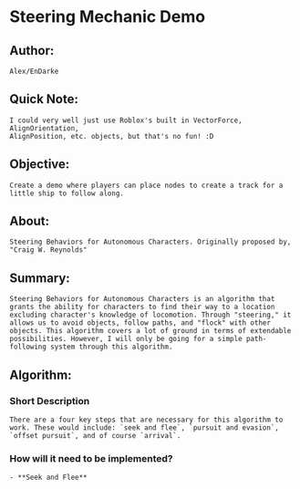 # Steering Mechanic Demo

## Author:
    Alex/EnDarke

## Quick Note:
    I could very well just use Roblox's built in VectorForce, AlignOrientation,
    AlignPosition, etc. objects, but that's no fun! :D

## Objective:
    Create a demo where players can place nodes to create a track for a
    little ship to follow along.

## About:
    Steering Behaviors for Autonomous Characters. Originally proposed by, "Craig W. Reynolds"

## Summary:
    Steering Behaviors for Autonomous Characters is an algorithm that grants the ability for characters to find their way to a location excluding character's knowledge of locomotion. Through "steering," it allows us to avoid objects, follow paths, and "flock" with other objects. This algorithm covers a lot of ground in terms of extendable possibilities. However, I will only be going for a simple path-following system through this algorithm.

## Algorithm:
### Short Description
    There are a four key steps that are necessary for this algorithm to work. These would include: `seek and flee`, `pursuit and evasion`, `offset pursuit`, and of course `arrival`.

### How will it need to be implemented?
    - **Seek and Flee**